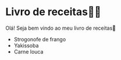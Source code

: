 # Livro de receitas:man_cook:

Olá! Seja bem vindo ao meu livro de receitas:wave:

- Strogonofe de frango
- Yakissoba
- Carne louca